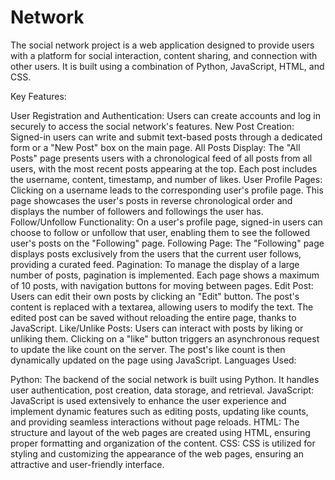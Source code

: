 # Network
The social network project is a web application designed to provide users with a platform for social interaction, content sharing, and connection with other users. It is built using a combination of Python, JavaScript, HTML, and CSS.

Key Features:

User Registration and Authentication: Users can create accounts and log in securely to access the social network's features.
New Post Creation: Signed-in users can write and submit text-based posts through a dedicated form or a "New Post" box on the main page.
All Posts Display: The "All Posts" page presents users with a chronological feed of all posts from all users, with the most recent posts appearing at the top. Each post includes the username, content, timestamp, and number of likes.
User Profile Pages: Clicking on a username leads to the corresponding user's profile page. This page showcases the user's posts in reverse chronological order and displays the number of followers and followings the user has.
Follow/Unfollow Functionality: On a user's profile page, signed-in users can choose to follow or unfollow that user, enabling them to see the followed user's posts on the "Following" page.
Following Page: The "Following" page displays posts exclusively from the users that the current user follows, providing a curated feed.
Pagination: To manage the display of a large number of posts, pagination is implemented. Each page shows a maximum of 10 posts, with navigation buttons for moving between pages.
Edit Post: Users can edit their own posts by clicking an "Edit" button. The post's content is replaced with a textarea, allowing users to modify the text. The edited post can be saved without reloading the entire page, thanks to JavaScript.
Like/Unlike Posts: Users can interact with posts by liking or unliking them. Clicking on a "like" button triggers an asynchronous request to update the like count on the server. The post's like count is then dynamically updated on the page using JavaScript.
Languages Used:

Python: The backend of the social network is built using Python. It handles user authentication, post creation, data storage, and retrieval.
JavaScript: JavaScript is used extensively to enhance the user experience and implement dynamic features such as editing posts, updating like counts, and providing seamless interactions without page reloads.
HTML: The structure and layout of the web pages are created using HTML, ensuring proper formatting and organization of the content.
CSS: CSS is utilized for styling and customizing the appearance of the web pages, ensuring an attractive and user-friendly interface.
